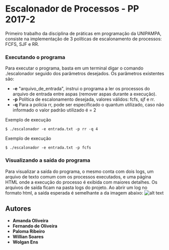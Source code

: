 # Escalonador de Processos - PP 2017-2
Primeiro trabalho da disciplina de práticas em programação da UNIPAMPA, consiste na implementação de 3 políticas de escalonamento de processos: FCFS, SJF e RR.
### Executando o programa

Para executar o programa, basta em um terminal digar o comando ./escalonador seguido dos parâmetros desejados. Os parâmetros existentes são:
* **-e** "arquivo_de_entrada", instrui o programa a ler os processos do arquivo de entrada entre aspas (remover aspas durante a execução).
* **-p** Política de escalonamento desejada, valores válidos: fcfs, sjf e rr.
* **-q** Para a polícia rr, pode ser especificado o quantum utilizado, caso não informado o valor padrão utilizado é = 2

Exemplo de execução

```
$ ./escalonador -e entrada.txt -p rr -q 4
```

Exemplo de execução

```
$ ./escalonador -e entrada.txt -p fcfs
```
### Visualizando a saída do programa

Para visualizar a saída do programa, o mesmo conta com dois logs, um arquivo de texto comum com os processos executados, e uma página HTML onde a execução do processo é exibida com maiores detalhes.
Os arquivos de saída ficam na pasta logs do projeto. Ao abrir um log no formato html, a saída esperada é semelhante a da imagem abaixo:
![alt text](https://github.com/wolganens/pp_etapa1/blob/master/arquivis_web/loghtml.jpg)

## Autores

* **Amanda Oliveira**
* **Fernando de Oliveira**
* **Paloma Ribeiro**
* **Willian Soares**
* **Wolgan Ens**
